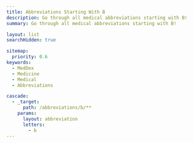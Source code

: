```yaml
---
title: Abbreviations Starting With B
description: Go through all medical abbreviations starting with B!
summary: Go through all medical abbreviations starting with B!

layout: list
searchHidden: true

sitemap:
  priority: 0.6
keywords:
  - MedDex
  - Medicine
  - Medical
  - Abbreviations

cascade:
  - _target:
      path: /abbreviations/b/**
    params:
      layout: abbreviation
      letters:
        - b
---
```

